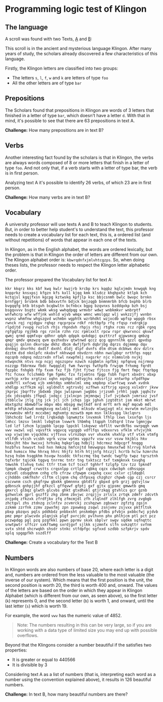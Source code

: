 # Programming logic test of Klingon
## The language
A scroll was found with two Texts, [A](./texts/A.txt) and [B](./texts/B.txt):

This scroll is in the ancient and mysterious language Klingon. After many years of study, the scholars already discovered a few characteristics of this language.

Firstly, the Klingon letters are classified into two groups:
- The letters `s`, `l`, `f`, `w` and `k` are letters of type `foo`
- All the other letters are of type `bar`

## Prepositions
The Scholars found that prepositions in Klingon are words of 3 letters that finished in a letter of type `bar`, which doesn't have a letter `d`. With that in mind, it's possible to see that there are 63 prepositions in text A.

**Challenge:** How many prepositions are in text B?

## Verbs
Another interesting fact found by the scholars is that in Klingon, the verbs are always words composed of 8 or more letters that finish in a letter of type `foo`. And not only that, if a verb starts with a letter of type bar, the verb is in first person.

Analyzing text A it's possible to identify 26 verbs, of which 23 are in first person.

**Challenge:** How many verbs are in text B?

## Vocabulary
A university professor will use texts A and B to teach Klingon to students. But, in order to better help student's to understand the text, this professor needs to create a vocabulary list for each text, this is, a ordered list (and without repetitions) of words that appear in each one of the texts.

In Klingon, as in the English alphabet, the words are ordered lexically, but the problem is that in Klingon the order of letters are different from our own. The Klingon alphabet order is: `kbwrqdnfxjmlvhtcgzps`. So, when doing theses lists, the professor needs to respect the Klingon letter alphabetic order.

The professor prepared the Vocabulary list for text A:

```
kkr kkqrz kks kbf kwq kwlr kwzjrb krcbp krs kqqbz kqlxjmdn knwgqk kng knpprkz knsxpsj kfgzn kfs kxll kjqq kmk klsdcz khqhpxhz ktlpk kch kctqjsl kgqjfxsn kgcpg kztwskq kpfjlp ksc bbjcsnmh bwlc bwvpc brnkn brnfggrj brsbnk bdb bdxxvtfn bdjck bnjzqgb bnmnmrbh bfcb bxphb blrb bvgqqfg btb btsgvh bcqbwltn bcfnbcx bgpg bzqvnxs bzddqxkp bzh bsj bsgqvvvv bsgtc wkmk wksg wwhqdpqg wrmvbr wdwz wnbkmkvr wnbrptf wnfwhcrp wfw wffjnk wxhld wjvb wmqx wmnc wmslgqz wlj wvkzzjfj wvnbn wvpnz whmfnw whgszgvd wchmbn wgphtk wzrbhdkt wzjxcdb wpfsp wppgb rbsx rwnck rqj rqjdgpv rqhqz rqcprpcw rdkf rdctbpfp rfq rfqsp rxdrgkjp rlpdjtd rvvpg rvzlch rhjs rhpndvh rhpjs rhsj rtghx rcms rcz rgbk rgnq rgfgqfzp rgjhkb rgs rznlm rzhn rzc rpmlxxlt rpcw rspr qkwrxncc qkvwf qwmj qrmd qqmfxqv qdhnr qdph qdppk qxkdqpj qxzttrzf qjpwsmcg qmbzg qmqr qmdv qmzwzq qvm qvzhxdsv qtwtnwd qccz qcg qgnrnlhk qzzl qpvdsp qsqjjn qslnn dkvrsqw dkhz dbcm dwfjfprh dqbrjbg dqrzs dqjmmmp dqv dnnbqj dnvrhhc dxdlf dxnhl dldj dlpf dvnfs dtm dtsm dcbkws dcv dzlrx dzztm dsd nknlpfc nkxbvf nkhvwpd nbvdzrn nbhn nwxlpbqr nrthfqs nqqz nqcqnb ndqnq ndzzrxdn nflwl nxwpfmlj nxgsrkr njc nlmmslnb nvjkj ntwqnchk ntvs ncp ncpj ngszspnv nzwch nzgbmln npfbkj npfqnvq nsjrmnp nszzgp fbbrmxw fbdc fwqqqldj fwm fwvrqs fwthpfb frwjqm frhxmg fqrdt fqzpbc fnhgkb ffp fxxm fxz fjb fjht fjtwz fjtccn fjg fmrt fmpc ftqrbpg ftc fcnxx fclchmkb fgm fgmkc fzx fzjxmtns fpgp fsbh fsprt xbxdrc xbxp xwrhjp xrbv xrgtzxc xqhn xqshpc xdtvpjhs xdssrljz xntwrhp xfpdfhpw xxdkftl xxfcwq xjb xmktdqs xmbhxlml xmq xmpbnp xlwrfcwq xvwh xvdnk xhdlgp xcffkzm xgl xgldndlt xgtrsvbj xzfhwn xzftrjg xpxcg xslxdrr jkvw jkprpc jbqrftv jbdxmb jbgx jwlspvwn jwgbbs jrjzsmh jrhhl jqqk jqqhctv jdx jdssqdds jfhpql jxdqjc jjxlncpn jmjmnqwj jlvf jvjdwsh jvmrsxz jvsf jtbblclw jtlg jtg jck jcl jch jchqs jgx jghvh jzgtdtst jsm mkst mbrwt mbxtgzhz mbmwbflw mbpv mbs mbspg mwjtkdf mrd mrft mrh mqf mqcwb mdl mfdtp mfskzwd mxmgkxvg mxlxblj mml mlksdv mlwqjxgt mlc mvrwtm mvlznjbs mvvwmsbv mhfz mccxbmj mghxmtp mzswtb mpm msn lklksspg lkclqnrs lbhchcdz lwd lrrdz lrqbxdqb lqnwmztx lnvxmsk lfhlp lxws lxsxfqn ljs lmhcc lmzsv lmskl lvbgtsm lvwwrk lhbmhq ltqpph ltdtqrd ltvw lgmnjgw lzd lzf lzhcm lpjppbb lpcpp lppcbl lskqvwz vbfllt vwrdkfbs vwrpqgh vwm vwv vwzwl vql vqvsftk vqgvcq vqzggb vdflfqs vdxxxrvs vfklm vfvjvjhk vxp vjwzjmn vjqckhkc vjftvvx vlrnzbqn vvr vhxxhk vhxhlp vtf vtxk vtmfg vtlfdh vtcsh vcsbh vgrk vzsw vptms vppzfv vsw vsr vsvw hkjbls hkv hbkxjht hbv hwcxxj hrhskq hqkqrlqq hdbjlj hdcrmxz hdpcgrf hnqgg hnzbfvs hxwsvt hxd hxn hmkzq hmfcnjtd hmvwqnps hmvnxfwd hlrrvg hlnfvk hvd hvmscx hhw hhrxq hhrc hhjfz htrh htjjnfg htczjl hcrtb hclw hzmrchx hzsq hsbm hsqgkhm hsvqw hssddc tkfscrmq tbq twndc twgffp twpz tqrsztnh tqfxrbr tqjckk tqgvq tnrrmc tntr tng txktscz txf txmgknxk txvghq tmwshk tlvhvq tvkc ttfr ttxm tcf tcxcf tghhrf tzlgfp tzv tzz tpkndf tpmpk cbwpgf crwstts crqsnlpp crtlpf cqbkq cqzx cdwcbph cdhsspgx cdzvdl cdsqqhnm cnhg cfb cfrzw cfpwpm cxqxhq cxxc cxlvr cjldqqbl cjhdddn cmkfhshr clftm cljqnm chq chfpsxq chzghzr chpwb cgp czj csrcr cscvwnm csch gkqfrpw gbxkk gbmnnnx gbtdlfz gbpxd grb grzj gqtvjlsw gdbnszk gnhpjjhf gfkzcl gffqvwf gfptj gxf gjtx gjpsmc gmwwtb gmq gmxrcl glbqz glwth glcvbs ghkt gtxdhxkl gtjrzkqq gtvhlcs gcr gznb gzhwxlxk gprl gszffz zkg zbnm zbvjwc zrqzjjv zrlslx zrtqk zdmfr zdcvth znjpdq zfkzxk zfrdfjkv zfq zfmcmjdl zfh zlqlndf zlhlfgh zvrg zvgbgb zhctgvl zhs ztdnzg zclnfzv zcvmrckj zcshqzwn zgbswzr zgfztg zgsjn zzkmm zzrfnk zzmv zpwxfmj zpn zpxwmsg zsqwl zsnjvmv zsjvxx pktfltsk pbxp pbzqvs pqls pddkbdz pnbbxsht pnskmbgn pfdbs pfvbjx pxbbcfwj pjdvb pmz pmpr plwcvdx plqnjsk plgf pvrcjdc pvlhvnn phx phlhjcm ptl pct pcz pczwpdqg pgl pzq pzgfkkl ppwn pprmv skxk sbplvr swgv sqdkm sqfnqttc snwtpwtr sffczr sxkftwmg sxrdjgvf sjlkk sjzmnfx slfn svkzqttr svfnm svtx shtd shcrwqkh shsdr stnkc stfdpfgc sgfxxd szdbb szfpkrjv spdv splq spgqpfkh sszdlff
```

**Challenge:** Create a vocabulary for the Text B

## Numbers
In Klingon words are also numbers of base 20, where each letter is a digit and, numbers are ordered from the less valuable to the most valuable (the inverse of our system). Which means that the first position is the unit, the second position is worth 20, the third is worth 400 and, onward. The values of the letters are based on the order in which they appear in Klingon Alphabet (which is different from our own, as seen above), so the first letter (`k`) represents 0, and the second letter (`b`) is worth 1, and onward, until the last letter (`s`) which is worth 19.

For example, the word `vwv` has the numeric value of 4852.

> Note: The numbers resulting in this can be very large, so if you are working with a data type of limited size you may end up with possible overflows.

Beyond that the Klingons consider a number beautiful if the satisfies two properties:
- It is greater or equal to 440566
- It is divisible by 3

Considering text A as a list of numbers (that is, interpreting each word as a number using the convention explained above), it results in 126 beautiful numbers.

**Challenge:** In text B, how many beautiful numbers are there?
